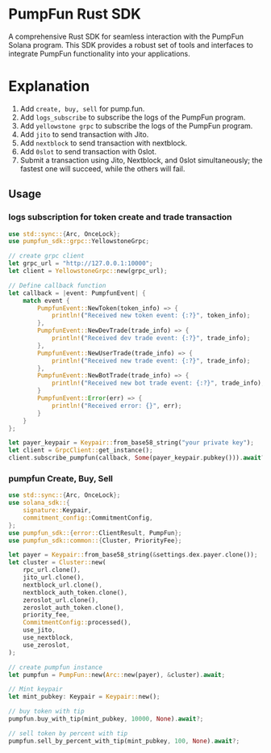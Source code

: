 # PumpFun Rust SDK

A comprehensive Rust SDK for seamless interaction with the PumpFun Solana program. This SDK provides a robust set of tools and interfaces to integrate PumpFun functionality into your applications.


# Explanation
1. Add `create, buy, sell` for pump.fun.
2. Add `logs_subscribe` to subscribe the logs of the PumpFun program.
3. Add `yellowstone grpc` to subscribe the logs of the PumpFun program.
4. Add `jito` to send transaction with Jito.
5. Add `nextblock` to send transaction with nextblock.
6. Add `0slot` to send transaction with 0slot.
7. Submit a transaction using Jito, Nextblock, and 0slot simultaneously; the fastest one will succeed, while the others will fail. 

## Usage

### logs subscription for token create and trade  transaction
```rust
use std::sync::{Arc, OnceLock};
use pumpfun_sdk::grpc::YellowstoneGrpc;

// create grpc client
let grpc_url = "http://127.0.0.1:10000";
let client = YellowstoneGrpc::new(grpc_url);

// Define callback function
let callback = |event: PumpfunEvent| {
    match event {
        PumpfunEvent::NewToken(token_info) => {
            println!("Received new token event: {:?}", token_info);
        },
        PumpfunEvent::NewDevTrade(trade_info) => {
            println!("Received dev trade event: {:?}", trade_info);
        },
        PumpfunEvent::NewUserTrade(trade_info) => {
            println!("Received new trade event: {:?}", trade_info);
        },
        PumpfunEvent::NewBotTrade(trade_info) => {
            println!("Received new bot trade event: {:?}", trade_info);
        }
        PumpfunEvent::Error(err) => {
            println!("Received error: {}", err);
        }
    }
};

let payer_keypair = Keypair::from_base58_string("your private key");
let client = GrpcClient::get_instance();
client.subscribe_pumpfun(callback, Some(payer_keypair.pubkey())).await?;

```

### pumpfun Create, Buy, Sell
```rust
use std::sync::{Arc, OnceLock};
use solana_sdk::{
    signature::Keypair,
    commitment_config::CommitmentConfig,
};
use pumpfun_sdk::{error::ClientResult, PumpFun};
use pumpfun_sdk::common::{Cluster, PriorityFee};

let payer = Keypair::from_base58_string(&settings.dex.payer.clone());
let cluster = Cluster::new( 
    rpc_url.clone(),
    jito_url.clone(),
    nextblock_url.clone(),
    nextblock_auth_token.clone(),
    zeroslot_url.clone(),
    zeroslot_auth_token.clone(),
    priority_fee,
    CommitmentConfig::processed(),
    use_jito,
    use_nextblock,
    use_zeroslot,
);

// create pumpfun instance
let pumpfun = PumpFun::new(Arc::new(payer), &cluster).await;

// Mint keypair
let mint_pubkey: Keypair = Keypair::new();

// buy token with tip
pumpfun.buy_with_tip(mint_pubkey, 10000, None).await?;

// sell token by percent with tip
pumpfun.sell_by_percent_with_tip(mint_pubkey, 100, None).await?;

```

